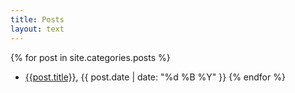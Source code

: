 ```yaml
---
title: Posts
layout: text
---
```


{% for post in site.categories.posts %}
- [{{post.title}}]({{post.url}}), {{ post.date | date: "%d %B %Y" }}
{% endfor %}

